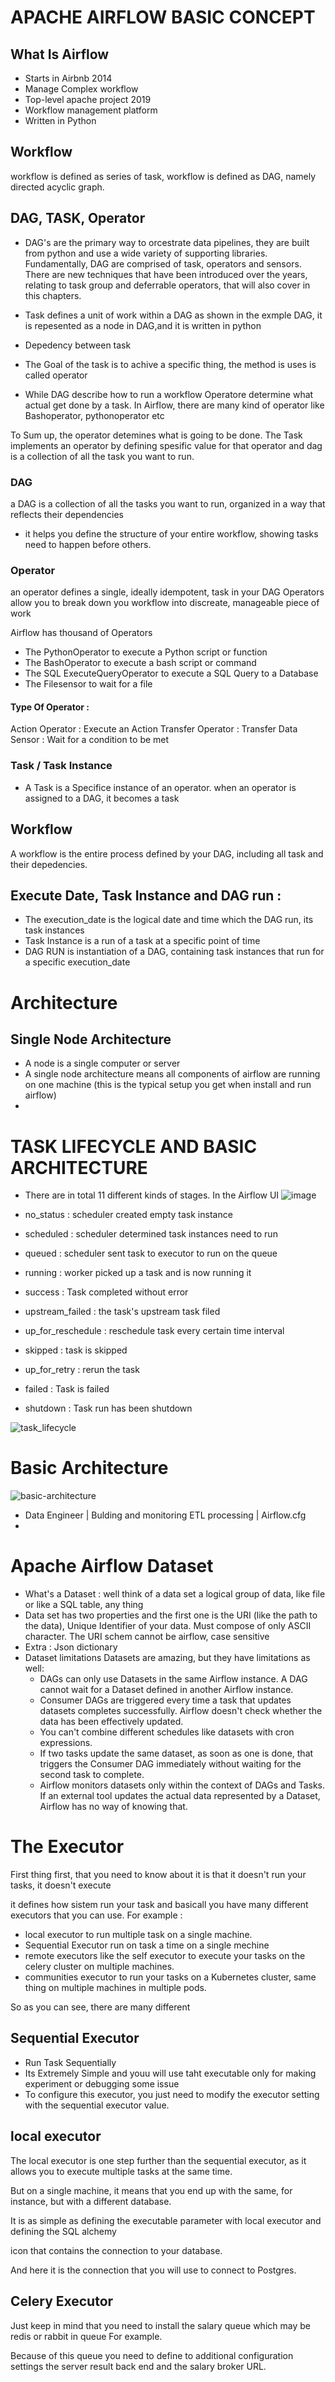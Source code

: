 # APACHE AIRFLOW BASIC CONCEPT

## What Is Airflow
- Starts in Airbnb 2014
- Manage Complex workflow
- Top-level apache project 2019
- Workflow management platform
- Written in Python

## Workflow 
workflow is defined as series of task, workflow is defined as DAG, namely directed acyclic graph. 


## DAG, TASK, Operator
- DAG's are the primary way to orcestrate data pipelines, they are built from python and use a wide variety of supporting libraries.
Fundamentally, DAG are comprised of task, operators and sensors. There are new techniques that have been introduced over the years, relating to task group and deferrable operators, that will also cover in this chapters.

- Task defines a unit of work within a DAG as shown in the exmple DAG, it is repesented as a node in DAG,and it is written in python
- Depedency between task
- The Goal of the task is to achive a specific thing, the method is uses is called operator
- While DAG describe how to run a workflow Operatore determine what actual get done by a task. In Airflow, there are many kind of operator like Bashoperator, pythonoperator etc


To Sum up, the operator detemines what is going to be done. The Task implements an operator by defining spesific value for that operator and dag is a collection of all the task you want to run.

### DAG 
a DAG is a collection of all the tasks you want to run, organized in a way that reflects their dependencies
- it helps you define the structure of your entire workflow, showing tasks need to happen before others.


### Operator 
an operator defines a single, ideally idempotent, task in your DAG
Operators allow you to break down you workflow into discreate, manageable piece of work

Airflow has thousand of Operators
- The PythonOperator to execute a Python script or function
- The BashOperator to execute a bash script or command
- The SQL ExecuteQueryOperator to execute a SQL Query to a Database
- The Filesensor to wait for a file

#### Type Of Operator :
Action Operator : Execute an Action
Transfer Operator : Transfer Data
Sensor : Wait for a condition to be met


### Task / Task Instance
- A Task is a Specifice instance of an operator. when an operator is assigned to a DAG, it becomes a task

## Workflow 
A workflow is the entire process defined by your DAG, including all task and their depedencies.


## Execute Date, Task Instance and DAG run :
- The execution_date is the logical date and time which the DAG run, its task instances
- Task Instance is a run of a task at a specific point of time
- DAG RUN is instantiation of a DAG, containing task instances that run for a specific execution_date


# Architecture
## Single Node Architecture
- A node is a single computer or server
- A single node architecture means all components of airflow are running on one machine (this is the typical setup you get when install and run airflow)
- 
# TASK LIFECYCLE AND BASIC ARCHITECTURE
- There are in total 11 different kinds of stages. In the Airflow UI
![image](image\2a.png)

- no_status : scheduler created empty task instance

- scheduled : scheduler determined task instances need to run

- queued : scheduler sent task to executor to run on the queue

- running : worker picked up a task and is now running it

- success : Task completed without error

- upstream_failed : the task's upstream task filed

- up_for_reschedule : reschedule task every certain time interval

- skipped : task is skipped

- up_for_retry : rerun the task

- failed : Task is failed

- shutdown : Task run has been shutdown

![task_lifecycle](image/task_lifecycle.png)


# Basic Architecture
![basic-architecture](basic-architecture.png)
- Data Engineer | Bulding and monitoring ETL processing | Airflow.cfg
- 


# Apache Airflow Dataset
- What's a Dataset :
well think of a data set a logical group of data, like file or like a SQL table, any thing
- Data set has two properties and the first one is the URI (like the path to the data), Unique Identifier of your data. Must compose of only ASCII character.
The URI schem cannot be airflow, case sensitive
- Extra : Json dictionary
- Dataset limitations
Datasets are amazing, but they have limitations as well:
    - DAGs can only use Datasets in the same Airflow instance. A DAG cannot wait for a Dataset defined in another Airflow instance.
    - Consumer DAGs are triggered every time a task that updates datasets completes successfully. Airflow doesn't check whether the data has been effectively updated.
    - You can't combine different schedules like datasets with cron expressions.
    - If two tasks update the same dataset, as soon as one is done, that triggers the Consumer DAG immediately without waiting for the second task to complete.
    - Airflow monitors datasets only within the context of DAGs and Tasks. If an external tool updates the actual data represented by a Dataset, Airflow has no way of knowing that.

# The Executor 
First thing first, that you need to know about it is that it doesn't run your tasks, it doesn't execute

it defines how sistem run your task and basicall you have many different executors that you can use.
For example :
- local executor to run multiple task on a single machine.
- Sequential Executor run on task a time on a single mechine
- remote executors like the self executor to execute your tasks on the celery cluster on multiple machines.
- communities executor to run your tasks on a Kubernetes cluster, same thing on multiple machines in multiple pods.

So as you can see, there are many different

## Sequential Executor 
- Run Task Sequentially
- Its Extremely Simple and youu will use taht executable only for making experiment or debugging some issue
- To configure this executor, you just need to modify the executor setting with the sequential executor value.

## local executor
The local executor is one step further than the sequential executor, as it allows you to execute multiple tasks at the same time.

But on a single machine, it means that you end up with the same, for instance, but with a different database.

It is as simple as defining the executable parameter with local executor and defining the SQL alchemy

icon that contains the connection to your database.

And here it is the connection that you will use to connect to Postgres.

## Celery Executor
Just keep in mind that you need to install the salary queue which may be redis or rabbit in queue For example.

Because of this queue you need to define to additional configuration settings the server result back end and the salary broker URL.